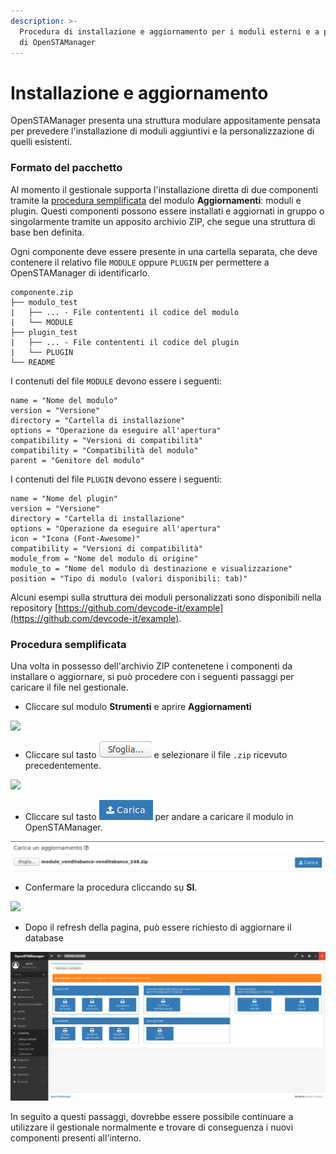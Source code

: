 ```yaml
---
description: >-
  Procedura di installazione e aggiornamento per i moduli esterni e a pagamento
  di OpenSTAManager
---
```


# Installazione e aggiornamento

OpenSTAManager presenta una struttura modulare appositamente pensata per prevedere l'installazione di moduli aggiuntivi e la personalizzazione di quelli esistenti.

### Formato del pacchetto

Al momento il gestionale supporta l'installazione diretta di due componenti tramite la [procedura semplificata](installazione-e-aggiornamento.md#procedura-semplificata) del modulo **Aggiornamenti**: moduli e plugin. Questi componenti possono essere installati e aggiornati in gruppo o singolarmente tramite un apposito archivio ZIP, che segue una struttura di base ben definita.

Ogni componente deve essere presente in una cartella separata, che deve contenere il relativo file `MODULE` oppure `PLUGIN` per permettere a OpenSTAManager di identificarlo.

```
componente.zip
├── modulo_test
|   ├── ... - File contententi il codice del modulo
|   └── MODULE
├── plugin_test
|   ├── ... - File contententi il codice del plugin
|   └── PLUGIN
└── README
```

I contenuti del file `MODULE` devono essere i seguenti:

```
name = "Nome del modulo"
version = "Versione"
directory = "Cartella di installazione"
options = "Operazione da eseguire all'apertura"
compatibility = "Versioni di compatibilità"
compatibility = "Compatibilità del modulo"
parent = "Genitore del modulo"
```

I contenuti del file `PLUGIN` devono essere i seguenti:

```
name = "Nome del plugin"
version = "Versione"
directory = "Cartella di installazione"
options = "Operazione da eseguire all'apertura"
icon = "Icona (Font-Awesome)"
compatibility = "Versioni di compatibilità"
module_from = "Nome del modulo di origine"
module_to = "Nome del modulo di destinazione e visualizzazione"
position = "Tipo di modulo (valori disponibili: tab)"
```

Alcuni esempi sulla struttura dei moduli personalizzati sono disponibili nella repository [https://github.com/devcode-it/example](https://github.com/devcode-it/example).

### Procedura semplificata

Una volta in possesso dell'archivio ZIP contenetene i componenti da installare o aggiornare, si può procedere con i seguenti passaggi per caricare il file nel gestionale.

* Cliccare sul modulo **Strumenti** e aprire **Aggiornamenti**

![](../.gitbook/assets/passaggio1-1.png)

* Cliccare sul tasto ![](../.gitbook/assets/sfoglia.png) e selezionare il file `.zip` ricevuto precedentemente.

![](../.gitbook/assets/passaggio2-2.png)

* Cliccare sul tasto ![](../.gitbook/assets/carica.PNG) per andare a caricare il modulo in OpenSTAManager.

![](../.gitbook/assets/passaggio3.png)

* Confermare la procedura cliccando su **SI**.

![](../.gitbook/assets/passaggio4-1.png)

* Dopo il refresh della pagina, può essere richiesto di aggiornare il database

![](<../.gitbook/assets/image (9) (1).png>)

In seguito a questi passaggi, dovrebbe essere possibile continuare a utilizzare il gestionale normalmente e trovare di conseguenza i nuovi componenti presenti all'interno.

